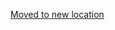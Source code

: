 [Moved to new location](https://github.com/DataTalksClub/machine-learning-zoomcamp/blob/master/07-bentoml-production/07-stable-diffusion.md)